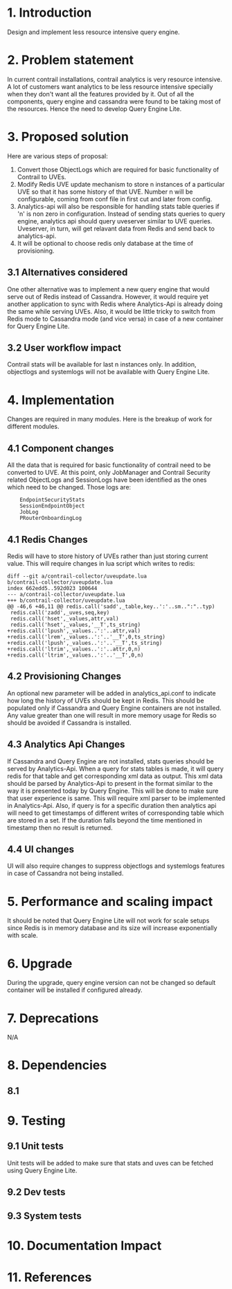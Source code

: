 # 1. Introduction
Design and implement less resource intensive query engine.

# 2. Problem statement
In current contrail installations, contrail analytics is very resource
intensive. A lot of customers want analytics to be less resource
intensive specially when they don't want all the features provided by
it. Out of all the components, query engine and cassandra were found to
be taking most of the resources. Hence the need to develop Query Engine
Lite.

# 3. Proposed solution
Here are various steps of proposal:
1. Convert those ObjectLogs which are required for basic functionality
   of Contrail to UVEs.
2. Modify Redis UVE update mechanism to store n instances of a
   particular UVE so that it has some history of that UVE. Number n
   will be configurable, coming from conf file in first cut and later
   from config.
3. Analytics-api will also be responsible for handling stats table
   queries if 'n' is non zero in configuration. Instead of sending
   stats queries to query engine, analytics api should query uveserver
   similar to UVE queries. Uveserver, in turn, will get relavant data
   from Redis and send back to analytics-api.
4. It will be optional to choose redis only database at the time of
   provisioning.

## 3.1 Alternatives considered
One other alternative was to implement a new query engine that would
serve out of Redis instead of Cassandra. However, it would require yet
another application to sync with Redis where Analytics-Api is already
doing the same while serving UVEs. Also, it would be little tricky
to switch from Redis mode to Cassandra mode (and vice versa) in case
of a new container for Query Engine Lite.

## 3.2 User workflow impact
Contrail stats will be available for last n instances only. In addition,
objectlogs and systemlogs will not be available with Query Engine Lite.

# 4. Implementation
Changes are required in many modules. Here is the breakup of work for
different modules.

## 4.1 Component changes
All the data that is required for basic functionality of contrail need
to be converted to UVE. At this point, only JobManager and Contrail
Security related ObjectLogs and SessionLogs have been identified as the
ones which need to be changed. Those logs are:
```
    EndpointSecurityStats
    SessionEndpointObject
    JobLog
    PRouterOnboardingLog
```

## 4.1 Redis Changes
Redis will have to store history of UVEs rather than just storing
current value. This will require changes in lua script which writes
to redis:

```
diff --git a/contrail-collector/uveupdate.lua
b/contrail-collector/uveupdate.lua
index 662edd5..592d023 100644
--- a/contrail-collector/uveupdate.lua
+++ b/contrail-collector/uveupdate.lua
@@ -46,6 +46,11 @@ redis.call('sadd',_table,key..':'..sm..":"..typ)
 redis.call('zadd',_uves,seq,key)
 redis.call('hset',_values,attr,val)
 redis.call('hset',_values,'__T',ts_string)
+redis.call('lpush',_values..':'..attr,val)
+redis.call('lrem',_values..':'..'__T',0,ts_string)
+redis.call('lpush',_values..':'..'__T',ts_string)
+redis.call('ltrim',_values..':'..attr,0,n)
+redis.call('ltrim',_values..':'..'__T',0,n)
```

## 4.2 Provisioning Changes
An optional new parameter will be added in analytics_api.conf to
indicate how long the history of UVEs should be kept in Redis. This
should be populated only if Cassandra and Query Engine containers are
not installed. Any value greater than one will result in more memory
usage for Redis so should be avoided if Cassandra is installed.

## 4.3 Analytics Api Changes
If Cassandra and Query Engine are not installed, stats queries should
be served by Analytics-Api. When a query for stats tables is made, it
will query redis for that table and get corresponding xml data as output.
This xml data should be parsed by Analytics-Api to present in the format
similar to the way it is presented today by Query Engine. This will be
done to make sure that user experience is same. This will require xml
parser to be implemented in Analytics-Api. Also, if query is for a specific
duration then analytics api will need to get timestamps of different
writes of corresponding table which are stored in a set. If the
duration falls beyond the time mentioned in timestamp then no result
is returned.

## 4.4 UI changes
UI will also require changes to suppress objectlogs and systemlogs
features in case of Cassandra not being installed.

# 5. Performance and scaling impact
It should be noted that Query Engine Lite will not work for scale setups
since Redis is in memory database and its size will increase
exponentially with scale.

# 6. Upgrade
During the upgrade, query engine version can not be changed so default
container will be installed if configured already.

# 7. Deprecations
N/A

# 8. Dependencies

## 8.1

# 9. Testing
## 9.1 Unit tests
Unit tests will be added to make sure that stats and uves can be
fetched using Query Engine Lite.

## 9.2 Dev tests

## 9.3 System tests

# 10. Documentation Impact

# 11. References

